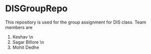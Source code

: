 # DISGroupRepo
This repository is used for the group assignment for DIS class.
Team members are 

1. Keshav \n
2. Sagar Billore \n
3. Mohit Dedhe
